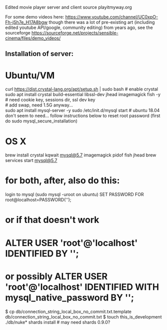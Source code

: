 Edited movie player server and client source playitmyway.org 

For some demo videos here: https://www.youtube.com/channel/UC0xpO-Fh-jSh7e_H17A8bgw
though there was a lot of pre-existing art (including edited youtube API/google, community editing) from years ago, see the sourceforge https://sourceforge.net/projects/sensible-cinema/files/demo_videos/

## Installation of server:

# Ubuntu/VM

 curl https://dist.crystal-lang.org/apt/setup.sh | sudo bash # enable crystal  
 sudo apt install crystal build-essential libssl-dev jhead imagemagick fish -y # need cookie key, sessions dir, ssl dev key  
 \# add swap, need 1.5G anyway...  
 sudo apt install mysql-server -y 
 sudo /etc/init.d/mysql start  # ubuntu 18.04 don't seem to need...
 follow instructions below to reset root password (first do sudo mysql_secure_installation)

# OS X

brew install crystal kqwait mysql@5.7 imagemagick pidof fish jhead
brew services start mysql@5.7  

# for both, after, also do this:

login to mysql (sudo mysql -uroot on ubuntu)
SET PASSWORD FOR root@localhost=PASSWORD('');
# or if that doesn't work 
# ALTER USER 'root'@'localhost' IDENTIFIED BY ''; 
# or possibly ALTER USER 'root'@'localhost' IDENTIFIED WITH mysql_native_password BY ''; 
$ cp db/connection_string_local_box_no_commit.txt.template db/connection_string_local_box_no_commit.txt
$ touch this_is_development 
./db/nuke* 
shards install # may need shards 0.9.0?
